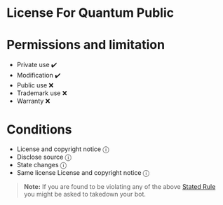 # **License For Quantum Public**

# Permissions and limitation      

- Private use ✔️
- Modification ✔️
- Public use ❌
- Trademark use ❌
- Warranty ❌

# Conditions 

- License and copyright notice ⓘ
- Disclose source ⓘ
- State changes ⓘ
- Same license License and copyright notice ⓘ

> **Note:** If you are found to be violating any of the above [Stated Rule](https://github.com/wasik405/quantum_public/wiki/Source-Code-Rules) you might be asked to takedown your bot.
